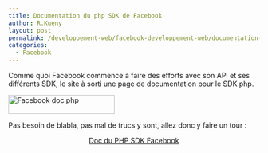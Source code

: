 ```yaml
---
title: Documentation du php SDK de Facebook
author: R.Kueny
layout: post
permalink: /developpement-web/facebook-developpement-web/documentation-du-php-sdk-de-facebook
categories:
  - Facebook
---
```

Comme quoi Facebook commence à faire des efforts avec son API et ses différents SDK, le site à sorti une page de documentation pour le SDK php.

<a href="http://rkueny.fr/wp-content/uploads/2011/09/Capture.png" rel="lightbox[1372]"><img class="aligncenter size-full wp-image-1373" title="Facebook doc php" src="http://rkueny.fr/wp-content/uploads/2011/09/Capture.png" alt="Facebook doc php" width="213" height="38" /></a>

Pas besoin de blabla, pas mal de trucs y sont, allez donc y faire un tour :

<p style="text-align: center;">
  <a title="DOc php Facebook" href="https://developers.facebook.com/docs/reference/php/" target="_blank">Doc du PHP SDK Facebook</a>
</p>

&nbsp;